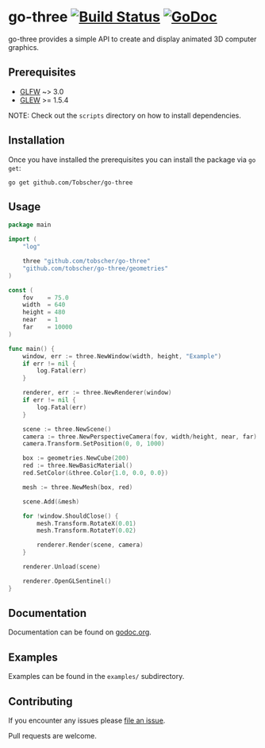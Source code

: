 # go-three [![Build Status](https://travis-ci.org/Tobscher/go-three.svg?branch=master)](https://travis-ci.org/Tobscher/go-three) [![GoDoc](https://godoc.org/github.com/Tobscher/go-three?status.svg)](https://godoc.org/github.com/Tobscher/go-three)

go-three provides a simple API to create and display animated 3D computer graphics.

## Prerequisites

* [GLFW](http://www.glfw.org/) ~> 3.0
* [GLEW](http://glew.sourceforge.net/) >= 1.5.4

NOTE: Check out the `scripts` directory on how to install dependencies.

## Installation

Once you have installed the prerequisites you can install the package via `go get`:
```
go get github.com/Tobscher/go-three
```

## Usage

```go
package main

import (
	"log"

	three "github.com/tobscher/go-three"
	"github.com/tobscher/go-three/geometries"
)

const (
	fov    = 75.0
	width  = 640
	height = 480
	near   = 1
	far    = 10000
)

func main() {
	window, err := three.NewWindow(width, height, "Example")
	if err != nil {
		log.Fatal(err)
	}

	renderer, err := three.NewRenderer(window)
	if err != nil {
		log.Fatal(err)
	}

	scene := three.NewScene()
	camera := three.NewPerspectiveCamera(fov, width/height, near, far)
	camera.Transform.SetPosition(0, 0, 1000)

	box := geometries.NewCube(200)
	red := three.NewBasicMaterial()
	red.SetColor(&three.Color{1.0, 0.0, 0.0})

	mesh := three.NewMesh(box, red)

	scene.Add(&mesh)

	for !window.ShouldClose() {
		mesh.Transform.RotateX(0.01)
		mesh.Transform.RotateY(0.02)

		renderer.Render(scene, camera)
	}

	renderer.Unload(scene)

	renderer.OpenGLSentinel()
}
```

## Documentation

Documentation can be found on [godoc.org](http://godoc.org/github.com/Tobscher/go-three).

## Examples

Examples can be found in the `examples/` subdirectory.

## Contributing

If you encounter any issues please [file an issue](https://github.com/Tobscher/go-three/issues/new).

Pull requests are welcome.
